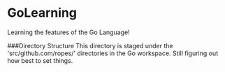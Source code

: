 GoLearning
==========

Learning the features of the Go Language!

###Directory Structure
This directory is staged under the 'src/github.com/ropes/' directories in the Go workspace.  Still figuring out how best to set things. 
